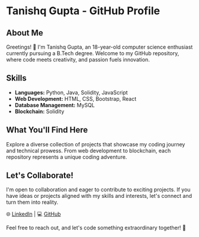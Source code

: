 # Tanishq Gupta - GitHub Profile

## About Me

Greetings! 👋 I'm Tanishq Gupta, an 18-year-old computer science enthusiast currently pursuing a B.Tech degree. Welcome to my GitHub repository, where code meets creativity, and passion fuels innovation.

## Skills

- **Languages:** Python, Java, Solidity, JavaScript
- **Web Development:** HTML, CSS, Bootstrap, React
- **Database Management:** MySQL
- **Blockchain:** Solidity

## What You'll Find Here

Explore a diverse collection of projects that showcase my coding journey and technical prowess. From web development to blockchain, each repository represents a unique coding adventure.

## Let's Collaborate!

I'm open to collaboration and eager to contribute to exciting projects. If you have ideas or projects aligned with my skills and interests, let's connect and turn them into reality.

🌐 [LinkedIn](https://www.linkedin.com/in/tanishq-gupta) | 💻 [GitHub](https://github.com/TanishqGupta03)

Feel free to reach out, and let's code something extraordinary together! 🚀

<!--
**Spydiecy/Spydiecy** is a ✨ _special_ ✨ repository because its `README.md` (this file) appears on your GitHub profile.

Here are some ideas to get you started:

- 🔭 I’m currently working on ...
- 🌱 I’m currently learning ...
- 👯 I’m looking to collaborate on ...
- 🤔 I’m looking for help with ...
- 💬 Ask me about ...
- 📫 How to reach me: ...
- 😄 Pronouns: ...
- ⚡ Fun fact: ...
-->
